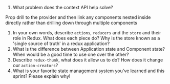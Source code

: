 1. What problem does the context API help solve?

Prop drill to the provider and then link any components nested inside directly rather than drilling down through multiple components

1. In your own words, describe `actions`, `reducers` and the `store` and their role in Redux. What does each piece do? Why is the store known as a 'single source of truth' in a redux application?
1. What is the difference between Application state and Component state? When would be a good time to use one over the other?
1. Describe `redux-thunk`, what does it allow us to do? How does it change our `action-creators`?
1. What is your favorite state management system you've learned and this sprint? Please explain why!
